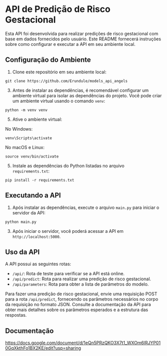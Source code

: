 # API de Predição de Risco Gestacional

Esta API foi desenvolvida para realizar predições de risco gestacional com base em dados fornecidos pelo usuário. Este README fornecerá instruções sobre como configurar e executar a API em seu ambiente local.

## Configuração do Ambiente

1. Clone este repositório em seu ambiente local:<br>
```
git clone https://github.com/Erundule/models_api_angels
```

3. Antes de instalar as dependências, é recomendável configurar um ambiente virtual para isolar as dependências do projeto. Você pode criar um ambiente virtual usando o comando `venv`:<br>
```
python -m venv venv
```
5. Ative o ambiente virtual:

No Windows: <br>
```
venv\Scripts\activate
```
No macOS e Linux: <br>
```
source venv/bin/activate
```

5. Instale as dependências do Python listadas no arquivo `requirements.txt`:<br>
```
pip install -r requirements.txt
```

## Executando a API

1. Após instalar as dependências, execute o arquivo `main.py` para iniciar o servidor da API: <br>
```
python main.py
```

3. Após iniciar o servidor, você poderá acessar a API em `http://localhost:5000`.

## Uso da API

A API possui as seguintes rotas:

- `/api/`: Rota de teste para verificar se a API está online.
- `/api/predict`: Rota para realizar uma predição de risco gestacional.
- `/api/parameters`: Rota para obter a lista de parâmetros do modelo.

Para fazer uma predição de risco gestacional, envie uma requisição POST para a rota `/api/predict`, fornecendo os parâmetros necessários no corpo da requisição no formato JSON. Consulte a documentação da API para obter mais detalhes sobre os parâmetros esperados e a estrutura das respostas.

## Documentação
https://docs.google.com/document/d/1eQn5PRzQKO3X7t1_WXOm6lRJYP010GqXkthFo1BX2KE/edit?usp=sharing
